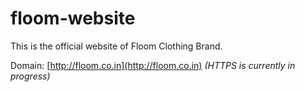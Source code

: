 # floom-website

This is the official website of Floom Clothing Brand.

Domain: [http://floom.co.in](http://floom.co.in) *(HTTPS is currently in progress)*
